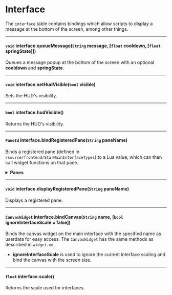 # Interface

The `interface` table contains bindings which allow scripts to display a message at the bottom of the screen, among other things.

---

#### `void` interface.queueMessage(`String` message, [`float` cooldown, [`float` springState]])

Queues a message popup at the bottom of the screen with an optional **cooldown** and **springState**.

---

#### `void` interface.setHudVisible(`bool` visible)

Sets the HUD's visibility.

---

#### `bool` interface.hudVisible()

Returns the HUD's visibility.

---

#### `PaneId` interface.bindRegisteredPane(`String` paneName)
Binds a registered pane (defined in `/source/frontend/StarMainInterfaceTypes`) to a Lua value, which can then call widget functions on that pane.
<details><summary><b>Panes</b></summary>
EscapeDialog<br>
Inventory<br>
Codex<br>
Cockpit<br>
Tech<br>
Songbook<br>
Ai<br>
Popup<br>
Confirmation<br>
JoinRequest<br>
Options<br>
QuestLog<br>
ActionBar<br>
TeamBar<br>
StatusPane<br>
Chat<br>
WireInterface<br>
PlanetText<br>
RadioMessagePopup<br>
CraftingPlain<br>
QuestTracker<br>
MmUpgrade<br>
Collections<br>
</details>

---

#### `void` interface.displayRegisteredPane(`String` paneName)

Displays a registered pane.

---

#### `CanvasWidget` interface.bindCanvas(`String` name, [`bool` ignoreInterfaceScale = false])

Binds the canvas widget on the main interface with the specified name as userdata for easy access. The `CanvasWidget` has the same methods as described in `widget.md`.

- **ignoreInterfaceScale** is used to ignore the current interface scaling and bind the canvas with the screen size.

---

#### `float` interface.scale()

Returns the scale used for interfaces.
